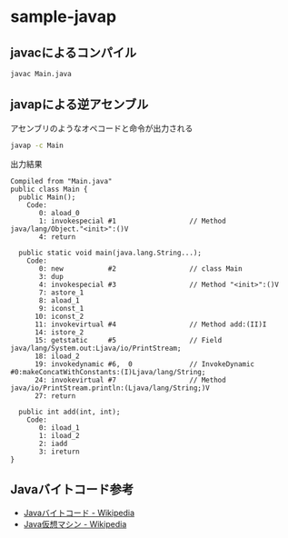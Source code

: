 # sample-javap

## javacによるコンパイル
```bash
javac Main.java
```

## javapによる逆アセンブル
アセンブリのようなオペコードと命令が出力される
```bash
javap -c Main
```

出力結果
```
Compiled from "Main.java"
public class Main {
  public Main();
    Code:
       0: aload_0
       1: invokespecial #1                  // Method java/lang/Object."<init>":()V
       4: return

  public static void main(java.lang.String...);
    Code:
       0: new           #2                  // class Main
       3: dup
       4: invokespecial #3                  // Method "<init>":()V
       7: astore_1
       8: aload_1
       9: iconst_1
      10: iconst_2
      11: invokevirtual #4                  // Method add:(II)I
      14: istore_2
      15: getstatic     #5                  // Field java/lang/System.out:Ljava/io/PrintStream;
      18: iload_2
      19: invokedynamic #6,  0              // InvokeDynamic #0:makeConcatWithConstants:(I)Ljava/lang/String;
      24: invokevirtual #7                  // Method java/io/PrintStream.println:(Ljava/lang/String;)V
      27: return

  public int add(int, int);
    Code:
       0: iload_1
       1: iload_2
       2: iadd
       3: ireturn
}
```

## Javaバイトコード参考
- [Javaバイトコード - Wikipedia](https://ja.wikipedia.org/wiki/Java%E3%83%90%E3%82%A4%E3%83%88%E3%82%B3%E3%83%BC%E3%83%89)
- [Java仮想マシン - Wikipedia](https://ja.wikipedia.org/wiki/Java%E4%BB%AE%E6%83%B3%E3%83%9E%E3%82%B7%E3%83%B3)
